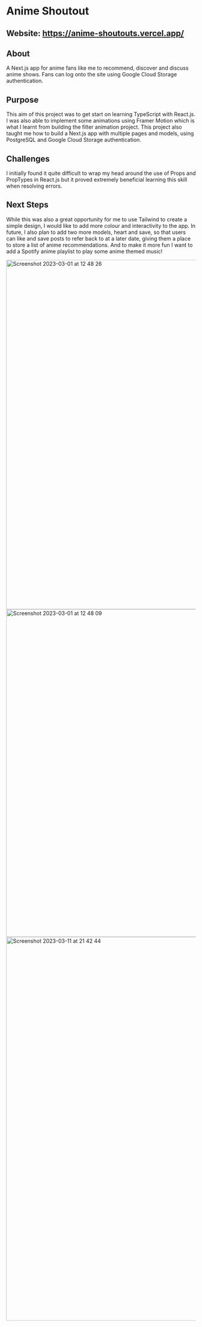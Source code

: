 # Anime Shoutout

## Website: https://anime-shoutouts.vercel.app/

## About
A Next.js app for anime fans like me to recommend, discover and discuss anime shows. Fans can log onto the site using Google Cloud Storage authentication.

## Purpose
This aim of this project was to get start on learning TypeScript with React.js. I was also able to implement some animations using Framer Motion which is what I learnt from building the filter animation project. This project also taught me how to build a Next.js app with multiple pages and models, using PostgreSQL and Google Cloud Storage authentication. 

## Challenges
I initially found it quite difficult to wrap my head around the use of Props and PropTypes in React.js but it proved extremely beneficial learning this skill when resolving errors.

## Next Steps
While this was also a great opportunity for me to use Tailwind to create a simple design, I would like to add more colour and interactivity to the app. In future, I also plan to add two more models, heart and save, so that users can like and save posts to refer back to at a later date, giving them a place to store a list of anime recommendations. And to make it more fun I want to add a Spotify anime playlist to play some anime themed music!

<img width="930" alt="Screenshot 2023-03-01 at 12 48 26" src="https://user-images.githubusercontent.com/114405652/224510356-6d50b4ea-0b9e-48f1-87d7-8d68dda138a3.png">

<img width="872" alt="Screenshot 2023-03-01 at 12 48 09" src="https://user-images.githubusercontent.com/114405652/224510366-301824e9-cc2c-4f72-b080-ea48d9355806.png">

<img width="1021" alt="Screenshot 2023-03-11 at 21 42 44" src="https://user-images.githubusercontent.com/114405652/224512737-be688dfa-ed7b-4263-bdf5-7cdcd36d6b70.png">
